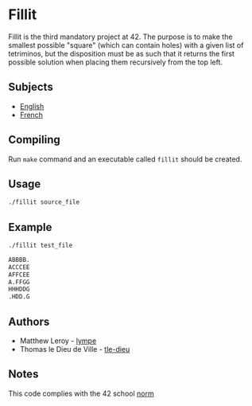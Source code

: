 # Fillit

Fillit is the third mandatory project at 42.
The purpose is to make the smallest possible "square" (which can contain holes)
with a given list of tetriminos, but the disposition must be as such that it
returns the first possible solution when placing them recursively from the top left.

## Subjects

- [English](subjects/fillit.en.pdf)
- [French](subjects/fillit.fr.pdf)

## Compiling

Run `make` command and an executable called `fillit` should be created.

## Usage

```bash
./fillit source_file
```

## Example

```bash
./fillit test_file

ABBBB.
ACCCEE
AFFCEE
A.FFGG
HHHDDG
.HDD.G
```

## Authors

- Matthew Leroy - [lympe](https://github.com/lympe)
- Thomas le Dieu de Ville - [tle-dieu](https://github.com/tle-dieu)

## Notes

This code complies with the 42 school [norm](https://github.com/Binary-Hackers/42_Subjects/blob/master/04_Norme/norme_2_0_1.pdf)

